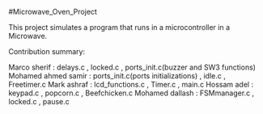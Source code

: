 #Microwave_Oven_Project


This project simulates a program that runs in a microcontroller in a Microwave.


Contribution summary:

Marco sherif : delays.c , locked.c , ports_init.c(buzzer and SW3 functions)
Mohamed ahmed samir : ports_init.c(ports initializations) , idle.c , Freetimer.c
Mark ashraf : lcd_functions.c , Timer.c , main.c
Hossam adel : keypad.c , popcorn.c , Beefchicken.c
Mohamed dallash : FSMmanager.c , locked.c , pause.c
